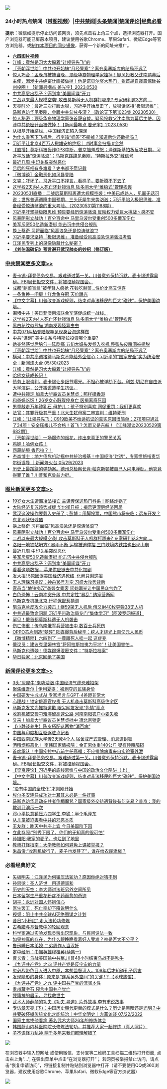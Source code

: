 ![](https://raw.githubusercontent.com/jsvpn/jsproxy/dev/64photo/fqnews-qr.jpg)

<div id="tt">
<h3>24小时热点禁闻（<a href="https://aaa.v2dns.tk/?QAjUl=BgRp5UNKRn&T5Vk=fPVH&Q59Ab=WxGE" target="_blank">带图视频</a>）|<a href="#%E4%B8%AD%E5%85%B1%E7%A6%81%E9%97%BB%E6%9B%B4%E5%A4%9A%E6%96%87%E7%AB%A0">中共禁闻</a>|<a href="#%E5%9B%BE%E7%89%87%E6%96%B0%E9%97%BB%E6%9B%B4%E5%A4%9A%E6%96%87%E7%AB%A0">头条禁闻</a>|<a href="#%E6%96%B0%E9%97%BB%E8%AF%84%E8%AE%BA%E6%9B%B4%E5%A4%9A%E6%96%87%E7%AB%A0">禁闻评论|<a href="#%E5%BF%85%E7%9C%8B%E7%BB%8F%E5%85%B8%E5%A5%BD%E6%96%87">经典必看</a></h3>
<div><b>提示：</b>微信如提示停止访问该网页，须先点击右上角三个点，选择浏览器打开。国产浏览器可能已屏蔽本项目，建议使用谷歌Chrome、苹果Safari、微软Edge等官方浏览器。或<a href="%E5%88%B6%E4%BD%9Cgit%E7%A6%81%E9%97%BB%E9%95%9C%E5%83%8F.md">制作本项目的同步镜像</a>，获得一个新的网址来推广。</div>
<ul>
<li><b><a href="http://d2.v2rss.gq/64.mp4" target="_blank">六四图片视频</a></b></li>
<li><a href="/cbnews/20230531/1890939.md">江峰：竟然是习大大逼着“让领导先飞”的</a></li>
<li><a href="/cbnews/20230531/1890964.md">〖兲朝浮世绘〗中共也开始搞“月经警察”？离齐奥塞斯库的结局不远了</a></li>
<li><a href="/sohnews/20230531/1890959.md">惊人巧合：孟晚舟被捕当晚，顶级华裔物理学家挂掉！疑风投教父沈南鹏幕后主使，因涉中共绝密计画被做掉！他是诺贝尔奖大热门，张首晟自裁震惊硅谷创投圈！【新闻最嘲点 姜光宇】2023.0530</a></li>
<li><a href="/topimagenews/20230531/1890970.md">中共高层出乱子？逼到拿“美国间谍”开刀</a></li>
<li><a href="/topimagenews/20230531/1891087.md">二战以来最大规模空袭! 攻击莫斯科无人机群打哪来? 专家研判这3方向….</a></li>
<li><a href="/comments/20230531/1890916.md">天亮时分：最近三次打脸太狠，习近平开始反击了，放狠话坚持“极限思维”；马斯克访华见秦刚，会跟中共勾兑多深？（政论天下第1023集 20230530）</a></li>
<li><a href="/sohnews/20230531/1891044.md">惊人秘密：顶级华裔物理学家张首晟自裁，疑风投教父沈南鹏为幕后主使，因涉中共绝密计画被做掉！【新闻最嘲点 姜光宇】2023.0530</a></li>
<li><a href="/finance/20230531/1891022.md">从根基开始腐烂… 中国经济正陷入深渊</a></li>
<li><a href="/funmedia/20230531/1890996.md">为什么乘客下飞机后，行李箱“标签”不撕掉？知道后你还敢撕吗？</a></li>
<li><a href="/sohnews/20230531/1891014.md">习近平让北京4百万人搬雄安的绝招｜ #时事金扫描 #金然</a></li>
<li><a href="/sohnews/20230531/1890923.md">【直播】莫斯科被轰炸GPS中断，普京恼羞成怒；泽连斯基拍板反攻日期，习近平放话“惊涛骇浪”；马斯克蹊跷见秦刚，“特斯拉外交”藏信号</a></li>
<li><a href="/topimagenews/20230531/1891070.md">最近几周 中印关系突然恶化</a></li>
<li><a href="/lifebaike/20230531/1890982.md">吕后的死相有多难看？史书都不愿记载</a></li>
<li><a href="/ssgc/20230531/1891029.md">〖微博谈〗金融恶化如风暴登陆</a></li>
<li><a href="/sohnews/20230531/1891031.md">文睿：吓坏了，习近平口不择言，看样子，要折腾不下去了</a></li>
<li><a href="/cbnews/20230531/1891071.md">这学校2天内4人死亡还封锁消息 陆多间大学“维稳式”管理挨轰</a></li>
<li><a href="/sohnews/20230531/1891037.md">20230531直播：二战后莫斯科再遭大规模空袭；中美已成路人，见面无话可说；世界普遍调降中国预期，三头灰犀牛来势汹汹；习近平陷入极限思维，准备经受惊涛骇浪的重大考验。（20230531第1188期）</a></li>
<li><a href="/headline/20230531/1891120.md">习近平吁坚持极限思维 预告要经历惊涛骇浪 反映权力受巨大挑战丶感不安</a></li>
<li><a href="/topimagenews/20230531/1891091.md">风暴阴影立战功！百分百命中 马里乌波尔受重创500多俄军伤亡</a></li>
<li><a href="/topimagenews/20230531/1891005.md">美军斥资50亿造新潜艇 能击沉中共侵台舰队</a></li>
<li><a href="/topimagenews/20230531/1891130.md">换上蔡奇 习将面临“风高浪急还是惊涛骇浪”?</a></li>
<li><a href="/headline/20230531/1890917.md">习近平要求坚持「极限思维」 准备经受风高浪急惊涛骇浪考验</a></li>
<li><a href="/cnnews/20230531/1890908.md">江泽民专列上的录像隐藏什么秘密？</a></li>
<li><b><a href="/comments/20200207/1272816.md" target="_blank">《刘伯温碑记》预言避开武汉肺炎的妙招（修订版）</a></b></li>
</ul>
</div>

<div class="catlist">
<h3><a href="/cbnews/" target="_blank">中共禁闻</a><span><a href="/cbnews/" target="_blank" rel="nofollow">更多文章>></a></span></h3>
<ul>
<li><a href="/comments/20230531/1891183.md" target="_blank">麦卡锡-拜登债务交易，艰难通过第一关。川普意外保持沉默，麦卡锡透露奥秘。FBI局长拒交文件，将被控藐视国会。</a></li>
<li><a href="/cbnews/20230531/1891170.md" target="_blank">成都“剩菜盲盒”被年轻人疯抢 花钱吃剩菜…性价比高又惊喜</a></li>
<li><a href="/cbnews/20230531/1891169.md" target="_blank">一条鱼换一间房！红龙鱼夺冠 天价曝光</a></li>
<li><a href="/comments/20230531/1891137.md" target="_blank">【中文字幕】川普改变游戏规则，结束对非法移民的巨大“磁铁”，保护美国边境。</a></li>
<li><a href="/cbnews/20230531/1891131.md" target="_blank">围堵中共！美日菲澳南海联合军演促成统一战线…</a></li>
<li><a href="/cbnews/20230531/1891071.md" target="_blank">这学校2天内4人死亡还封锁消息 陆多间大学“维稳式”管理挨轰</a></li>
<li><a href="/cbnews/20230531/1891060.md" target="_blank">黑白花纹似熊猫 湖南发现怪异虫虫</a></li>
<li><a href="/cbnews/20230531/1891054.md" target="_blank">中共071两栖登陆舰罕见现身台海这样做</a></li>
<li><a href="/cbnews/20230531/1891053.md" target="_blank">中共“谋划” 美中关系与特斯拉投资哪个重要?</a></li>
<li><a href="/cbnews/20230531/1891006.md" target="_blank">她突然感觉后脑勺一阵剧痛 五旬大妈头发卷入农机 整张头皮瞬间被撕脱</a></li>
<li><a href="/cbnews/20230531/1890964.md" target="_blank">〖兲朝浮世绘〗中共也开始搞“月经警察”？离齐奥塞斯库的结局不远了</a></li>
<li><a href="/comments/20230531/1890942.md" target="_blank">横河：中共高调接待马斯克不能给外企信心；习近平的“国家安全”实为统治安全｜新闻烽火台 05/30/2023</a></li>
<li><a href="/cbnews/20230531/1890939.md" target="_blank">江峰：竟然是习大大逼着“让领导先飞”的</a></li>
<li><a href="/comments/20230531/1890934.md" target="_blank">哈佛女孩成长记！</a></li>
<li><a href="/comments/20230531/1890920.md" target="_blank">债务上限谈判，麦卡锡让步细节曝光。不担心被弹劾下台。利兹·切尼在自由派大学演讲，公开撒谎遭学生抗议。</a></li>
<li><a href="/cbnews/20230531/1890870.md" target="_blank">遭中共锁定 加拿大华裔议员关慧贞：照样撑香港</a></li>
<li><a href="/cbnews/20230531/1890869.md" target="_blank">和爸妈吃饭！26岁女心脏骤停身亡 医揭离奇死因</a></li>
<li><a href="/cbnews/20230531/1890809.md" target="_blank">男童敲走万年钟乳石 母护儿：孩子特别喜欢 网促重罚：我们更喜欢</a></li>
<li><a href="/cbnews/20230530/1890632.md" target="_blank">法官：其罪行极其严重！北大生弑母案二审宣判：维持死刑</a></li>
<li><a href="/cbnews/20230530/1890604.md" target="_blank">江峰：“让领导先飞：C919欧美不给适航证的真实原因很简单：276项只通过了34项！安全压根儿不合格！首飞？怎麽又是东航！【江峰漫谈20230529第682期】</a></li>
<li><a href="/cbnews/20230530/1890575.md" target="_blank">〖兲朝浮世绘〗一场爆炸的烟花，炸出来真正的警民关系</a></li>
<li><a href="/comments/20230530/1890501.md" target="_blank">鸡娃！哈佛女孩！</a></li>
<li><a href="/comments/20230530/1890500.md" target="_blank">西藏祕境 香巴拉？！</a></li>
<li><a href="/comments/20230530/1890496.md" target="_blank">杰森博士：地方债危机动摇中共统治根基！中国经济“烂透”，专家愤怒指责华尔街误导 ｜新闻烽火台 05/29/2023</a></li>
<li><a href="/comments/20230530/1890485.md" target="_blank">历史上最蹊跷的弹劾案。德州总检察长肯·帕克斯顿被自己人闪电弹劾。他究竟得罪了谁？川普和克鲁兹力挺。</a></li>

</ul>
</div>
<div class="catlist">
<h3><a href="/topimagenews/" target="_blank">图片新闻</a><span><a href="/topimagenews/" target="_blank" rel="nofollow">更多文章>></a></span></h3>
<ul>
<li><a href="/topimagenews/20230531/1891200.md" target="_blank">19岁女大生遭霸凌坠楼亡 主谋传保送热门科系！网络炸锅了</a></li>
<li><a href="/topimagenews/20230531/1891184.md" target="_blank">大陆经济复苏趋势减缓 华尔街日报：揭示更深层经济困局</a></li>
<li><a href="/topimagenews/20230531/1891145.md" target="_blank">武汉这波操作要载入史册了；彭博：用脚投票，中国熊市将来临；远东开发？东北现状很残酷</a></li>
<li><a href="/topimagenews/20230531/1891130.md" target="_blank">换上蔡奇 习将面临“风高浪急还是惊涛骇浪”?</a></li>
<li><a href="/topimagenews/20230531/1891091.md" target="_blank">风暴阴影立战功！百分百命中 马里乌波尔受重创500多俄军伤亡</a></li>
<li><a href="/topimagenews/20230531/1891087.md" target="_blank">二战以来最大规模空袭! 攻击莫斯科无人机群打哪来? 专家研判这3方向….</a></li>
<li><a href="/topimagenews/20230531/1891082.md" target="_blank">洛阳一地铁站坍方? 暴雨不断 运输被迫停摆 三门峡境内铁路也出现山崩</a></li>
<li><a href="/topimagenews/20230531/1891070.md" target="_blank">最近几周 中印关系突然恶化</a></li>
<li><a href="/topimagenews/20230531/1891005.md" target="_blank">美军斥资50亿造新潜艇 能击沉中共侵台舰队</a></li>
<li><a href="/topimagenews/20230531/1890970.md" target="_blank">中共高层出乱子？逼到拿“美国间谍”开刀</a></li>
<li><a href="/topimagenews/20230531/1890940.md" target="_blank">看看这项数据….苹果供应链去中共化加剧</a></li>
<li><a href="/topimagenews/20230531/1890905.md" target="_blank">发大招! 5原因促美国经济遇死结  化解只剩这招</a></li>
<li><a href="/topimagenews/20230531/1890868.md" target="_blank">无人理睬习提议：神舟16号升空 习盛大攻势背后</a></li>
<li><a href="/topimagenews/20230530/1890787.md" target="_blank">官员当“地铁痴汉”袭臀女乘客 惩处曝光让中国民众气炸了</a></li>
<li><a href="/topimagenews/20230530/1890698.md" target="_blank">白色恐怖！云南冲突升级 中共定性“暴乱” 纳家营断网</a></li>
<li><a href="/topimagenews/20230530/1890697.md" target="_blank">马斯克专机抵北京 行程保密惹猜测</a></li>
<li><a href="/topimagenews/20230530/1890682.md" target="_blank">阻乌克兰反攻全力袭击！继59架无人机后 俄又射40枚导弹38无人机</a></li>
<li><a href="/topimagenews/20230530/1890681.md" target="_blank">中共遇最致命问题 习近平带政治局专门“集体学习”【阿波罗网报道】</a></li>
<li><a href="/topimagenews/20230530/1890642.md" target="_blank">罕见！俄首都莫斯科遭无人机袭击</a></li>
<li><a href="/topimagenews/20230530/1890629.md" target="_blank">伤亡惨重！传乌南俄军兵营被击中 数百士兵死伤</a></li>
<li><a href="/topimagenews/20230530/1890581.md" target="_blank">OPPO芯片制造“梦碎” 陆媒爆背后秘辛：挖人才烧光上百亿元人民币</a></li>
<li><a href="/topimagenews/20230530/1890566.md" target="_blank">【微博精粹】六四到了 一尊跟死人挂一起 这症兆</a></li>
<li><a href="/topimagenews/20230530/1890565.md" target="_blank">俄议员：建议克里姆林宫“将阿拉斯加夷为平地”！让美国害怕…</a></li>
<li><a href="/topimagenews/20230530/1890554.md" target="_blank">马斯克也遭殃！德媒踢爆泄密文件：“特斯拉档案”</a></li>
<li><a href="/topimagenews/20230530/1890540.md" target="_blank">华日独家：北京回绝了美国</a></li>

</ul>
</div>
<div class="catlist">
<h3><a href="/comments/" target="_blank">新闻评论</a><span><a href="/comments/" target="_blank" rel="nofollow">更多文章>></a></span></h3>
<ul>
<li><a href="/comments/20230601/1891235.md" target="_blank">3头“灰犀牛”来势汹汹 中国经济气虚恐难招架</a></li>
<li><a href="/comments/20230601/1891223.md" target="_blank">聚焦维吾尔 | 伊利夏提：被剥夺的民族身份</a></li>
<li><a href="/comments/20230531/1891205.md" target="_blank">中国研发生成式AI 专家坦言与GPT-4差距非常大</a></li>
<li><a href="/comments/20230531/1891204.md" target="_blank">心理战！锁定俄高官权贵 无人机袭击莫斯科高级住宅区</a></li>
<li><a href="/comments/20230531/1891203.md" target="_blank">马斯克发文为推特道歉 眼尖网友发现“色情”亮点</a></li>
<li><a href="/comments/20230531/1891202.md" target="_blank">收割机被交警刁难滞留高速公路 河南南阳农户小麦失收</a></li>
<li><a href="/comments/20230531/1891201.md" target="_blank">又来！加拿大华裔议员关慧贞批中 遭北京锁定</a></li>
<li><a href="/comments/20230531/1891199.md" target="_blank">【小静谈养生】陈皮搭配这两物“消百病”</a></li>
<li><a href="/comments/20230531/1891198.md" target="_blank">中国与印度相互驱逐驻点记者</a></li>
<li><a href="/comments/20230531/1891197.md" target="_blank">中国西南民族大学传2天死4个人 宿舍戒严式管理、消息遭封锁</a></li>
<li><a href="/comments/20230531/1891196.md" target="_blank">酒精烟瘾恶化！ 南韩国家情报院：金正恩体重140公斤 疑有睡眠障碍</a></li>
<li><a href="/comments/20230531/1891195.md" target="_blank">首度承认！中国疾控中心前主任高福：不应排除病毒来自实验室外泄</a></li>
<li><a href="/comments/20230531/1891183.md" target="_blank">麦卡锡-拜登债务交易，艰难通过第一关。川普意外保持沉默，麦卡锡透露奥秘。FBI局长拒交文件，将被控藐视国会。</a></li>
<li><a href="/comments/20230531/1891175.md" target="_blank">【梁京评论】习近平的底线思维与中国的政治文化陷阱（上）</a></li>
<li><a href="/comments/20230531/1891137.md" target="_blank">【中文字幕】川普改变游戏规则，结束对非法移民的巨大“磁铁”，保护美国边境。</a></li>
<li><a href="/comments/20230531/1891136.md" target="_blank">“没有中国的全球化”才刚刚开始</a></li>
<li><a href="/comments/20230531/1891061.md" target="_blank">埃尔多安连任成功对土耳其未必是一件好事</a></li>
<li><a href="/comments/20230531/1891045.md" target="_blank">马斯克访华启动亲共者倒楣魔咒？国家级外交待遇背後有何交易？普京：我的教训只演示一次</a></li>
<li><a href="/comments/20230531/1891034.md" target="_blank">邓小平执意镇压六四学生 李锐：半个毛泽东</a></li>
<li><a href="/comments/20230531/1891010.md" target="_blank">从儿童被迫害看中共的邪恶本质</a></li>
<li><a href="/comments/20230531/1891009.md" target="_blank">王友群：昨天中共座上宾 今日美国阶下囚</a></li>
<li><a href="/comments/20230531/1891008.md" target="_blank">立此存照:“别秀下限了，你们的无知真的很可怕”</a></li>
<li><a href="/comments/20230531/1891001.md" target="_blank">孙旭阳:我家的麦子，也烂到了地里</a></li>
<li><a href="/comments/20230531/1891000.md" target="_blank">教师打怪指南：大学教师如何避免上课被举报？</a></li>
<li><a href="/comments/20230531/1890999.md" target="_blank">朱昌俊:“收割机放行了，麦子也发芽了”，谁在给农民添堵？</a></li>

</ul>
</div>

<div class="catlist">
<h3>必看经典好文</h3>
<ul>
<li><a href="/comments/20220531/1739728.md" target="_blank">矢板明夫：江泽民为何镇压法轮功？原因你绝对猜不到</a></li>
<li><a href="/comments/20210216/1488350.md" target="_blank">孙思邈：圣人济世　用道德调和</a></li>
<li><a href="/tculture/20121025/73064.md" target="_blank">历史的天空：李大师讲法班另外空间所见</a></li>
<li><a href="/comments/20210324/1511732.md" target="_blank">日本留学生严重花粉症不药而愈的奇迹</a></li>
<li><a href="/comments/20180624/961987.md" target="_blank">胡平：永远对国人怀抱信心</a></li>
<li><a href="/sohnews/20150904/445868.md" target="_blank">医生罢工，死亡率却下降说明什么</a></li>
<li><a href="/comments/20201221/1451945.md" target="_blank">视频：阻止中共全球AI灭绝图谋之计划</a></li>
<li><a href="/cbnews/20211123/1656425.md" target="_blank">昔日“小粉红” 走入法轮功修炼</a></li>
<li><a href="/comments/20220503/1727847.md" target="_blank">古希腊与基督教中的轮回观念</a></li>
<li><a href="/comments/20200921/1400587.md" target="_blank">科学家通过实验发现灵魂出窍现象，与民间说法一致</a></li>
<li><a href="/comments/20200623/1346844.md" target="_blank">如果神真的存在，为什么眼睁睁看着好人受难？神是否太不公平？</a></li>
<li><a href="/comments/20220408/1716379.md" target="_blank">鲁迅睡日本弟媳 二弟周作人当汉奸</a></li>
<li><a href="/tculture/20161028/606931.md" target="_blank">定中经历：巾帼英雄穆桂英(续集一)</a></li>
<li><a href="/comments/20230511/1882985.md" target="_blank">曹长青：乌战美国输中共赢,川普48小时结束乌战不是吹牛</a></li>
<li><a href="/bookonline/20131116/201053.md" target="_blank">《九评共产党》之四 评共产党是反宇宙的力量</a></li>
<li><a href="/comments/20220722/1761714.md" target="_blank">忽必烈带色目人进入中原，本想监督汉人，108年后才知道孔子厉害</a></li>
<li><a href="/bannedvideo/20220611/1744386.md" target="_blank">发现隐形的身体 ! 原来是“连系另外空间”的关键 ! ? 【地球旅馆】</a></li>
<li><a href="/bookonline/20131116/201045.md" target="_blank">《九评共产党》之九 评中国共产党的流氓本性</a></li>
<li><a href="/comments/20210226/1494382.md" target="_blank">贵州藏字石 预言中国共产党亡</a></li>
<li><a href="/tculture/xiulian/20150708/421752.md" target="_blank">凭籍神的启示，寻找救世主</a></li>
<li><a href="/topimagenews/20181117/1032655.md" target="_blank">武术大师薛颠的功夫《功夫.寻道》片外故事 李有甫说故事</a></li>
<li><a href="/bannedvideo/20220723/1761909.md" target="_blank">专访章天亮 (下)：中国历史朝代更替的模式是什么？历史是黑暗还是光明？中共要破坏掉传统文化才能统治｜中华文明史｜方菲访谈 07/22/2022</a></li>
<li><a href="/cbnews/20220514/1732764.md" target="_blank">国家主席找他看病 著名武术大师26年的修炼体会</a></li>
<li><a href="/comments/20211216/1666206.md" target="_blank">韩国蔚山内科医院院长修炼法轮功，并推荐大家一起修炼（真人照片）</a></li>
<li><a href="/comments/20190427/1119935.md" target="_blank">子不语怪力乱神 两千多年来我们都理解错了</a></li>

</ul>
</div>

![](https://raw.githubusercontent.com/jsvpn/jsproxy/dev/64photo/fqnews-qr.jpg)

在浏览器中输入短网址 或使用微信、支付宝等二维码工具扫描二维码打开页面, 点击右上角"...", 在弹出菜单中点击“在浏览器打开”； 若网页被举报禁止访问，请点击“恢复申请访问”，将链接复制并粘贴到浏览器中打开（请不要使用QQ或360浏览器，建议使用谷歌Chrome、苹果Safari、微软Edge等官方浏览器）

![](https://raw.githubusercontent.com/jsvpn/jsproxy/dev/64photo/wx.jpg)